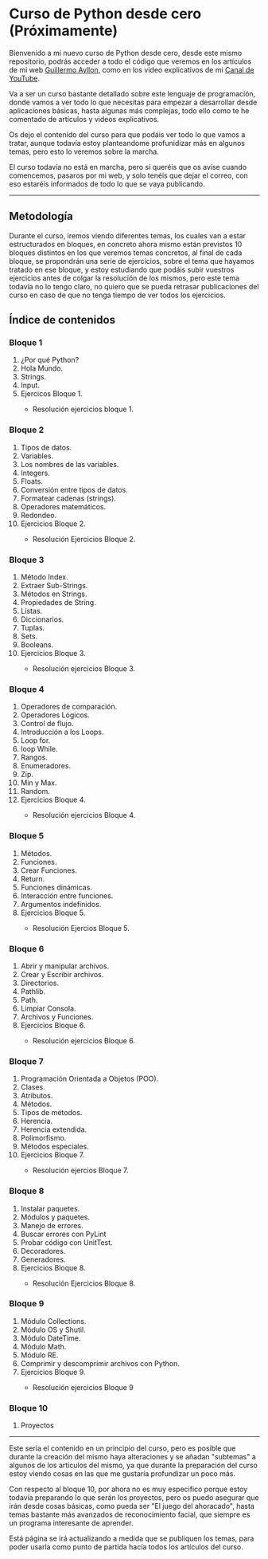 # Curso de Python desde cero (Próximamente)
<p>Bienvenido a mi nuevo curso de Python desde cero, desde este mismo repositorio, podrás acceder a todo el código que veremos en los artículos de mi web <a href = "https://guillermoayllon.com/blog">Guillermo Ayllon</a>, como en los video explicativos de mi <a href = "https://www.youtube.com/@GuillermopAyllon">Canal de YouTube</a>.
<p>Va a ser un curso bastante detallado sobre este lenguaje de programación, donde vamos a ver todo lo que necesitas para empezar a desarrollar desde aplicaciones básicas, hasta algunas más complejas, todo ello como te he comentado de artículos y videos explicativos.</p>
<p>Os dejo el contenido del curso para que podáis ver todo lo que vamos a tratar, aunque todavía estoy planteandome profunidizar más en algunos temas, pero esto lo veremos sobre la marcha.</p>
<p>El curso todavía no está en marcha, pero si queréis que os avise cuando comencemos, pasaros por mi web, y solo tenéis que dejar el correo, con eso estaréis informados de todo lo que se vaya publicando.</p>

<hr>

## Metodología
<p>Durante el curso, iremos viendo diferentes temas, los cuales van a estar estructurados en bloques, en concreto ahora mismo están previstos 10 bloques distintos en los que veremos temas concretos, al final de cada bloque, se propondrán una serie de ejercicios, sobre el tema que hayamos tratado en ese bloque, y estoy estudiando que podáis subir vuestros ejercicios antes de colgar la resolución de los mismos, pero este tema todavía no lo tengo claro, no quiero que se pueda retrasar publicaciones del curso en caso de que no tenga tiempo de ver todos los ejercicios.</p>

## Índice de contenidos

### Bloque 1
<ol>
    <li>¿Por qué Python?</li>
    <li>Hola Mundo.</li>
    <li>Strings.</li>
    <li>Input.</li>
    <li>Ejercicos Bloque 1.</li>
    <ul>
        <li>Resolución ejercicios bloque 1.</li>
    <ul>
</ol>

### Bloque 2
<ol>
    <li>Tipos de datos.</li>
    <li>Variables.</li>
    <li>Los nombres de las variables.</li>
    <li>Integers.</li>
    <li>Floats.</li>
    <li>Conversión entre tipos de datos.</li>
    <li>Formatear cadenas (strings).</li>
    <li>Operadores matemáticos.</li>
    <li>Redondeo.</li>
    <li>Ejercicios Bloque 2.</li>
    <ul>
        <li>Resolución Ejercicios Bloque 2.</li>
    </ul>
</ol>

### Bloque 3

<ol>
    <li>Método Index.</li>
    <li>Extraer Sub-Strings.</li>
    <li>Métodos en Strings.</li>
    <li>Propiedades de String.</li>
    <li>Listas.</li>
    <li>Diccionarios.</li>
    <li>Tuplas.</li>
    <li>Sets.</li>
    <li>Booleans.</li>
    <li>Ejercicios Bloque 3.</li>
    <ul>
        <li>Resolución ejercicios Bloque 3.</li>
    </ul>
</ol>

### Bloque 4

<ol>
    <li>Operadores de comparación.</li>
    <li>Operadores Lógicos.</li>
    <li>Control de flujo.</li>
    <li>Introducción a los Loops.</li>
    <li>Loop for.</li>
    <li>loop While.</li>
    <li>Rangos.</li>
    <li>Enumeradores.</li>
    <li>Zip.</li>
    <li>Min y Max.</li>
    <li>Random.</li>
    <li>Ejercicios Bloque 4.</li>
    <ul>
        <li>Resolución ejercicios Bloque 4.</li>
    </ul>
</ol>

### Bloque 5

<ol>
    <li>Métodos.</li>
    <li>Funciones.</li>
    <li>Crear Funciones.</li>
    <li>Return.</li>
    <li>Funciones dinámicas.</li>
    <li>Interacción entre funciones.</li>
    <li>Argumentos indefinidos.</li>
    <li>Ejercicios Bloque 5.</li>
    <ul>
        <li>Resolución Ejercios Bloque 5.</li>
    </ul>
</ol>

### Bloque 6

<ol>
    <li>Abrir y manipular archivos.</li>
    <li>Crear y Escribir archivos.</li>
    <li>Directorios.</li>
    <li>Pathlib.</li>
    <li>Path.</li>
    <li>Limpiar Consola.</li>
    <li>Archivos y Funciones.</li>
    <li>Ejercicios Bloque 6.</li>
    <ul>
        <li>Resolución ejercicios Bloque 6.</li>
    </ul>
</ol>

### Bloque 7

<ol>
    <li>Programación Orientada a Objetos (POO).</li>
    <li>Clases.</li>
    <li>Atributos.</li>
    <li>Métodos.</li>
    <li>Tipos de métodos.</li>
    <li>Herencia.</li>
    <li>Herencia extendida.</li>
    <li>Polimorfismo.</li>
    <li>Métodos especiales.</li>
    <li>Ejercicios Bloque 7.</li>
    <ul>
        <li>Resolución ejercios Bloque 7.</li>
    </ul>
</ol>

### Bloque 8

<ol>
    <li>Instalar paquetes.</li>
    <li>Módulos y paquetes.</li>
    <li>Manejo de errores.</li>
    <li>Buscar errores con PyLint</li>
    <li>Probar código con UnitTest.</li>
    <li>Decoradores.</li>
    <li>Generadores.</li>
    <li>Ejercicios Bloque 8.</li>
    <ul>
        <li>Resolución Ejercicios Bloque 8.</li>
    </ul>
</ol>

### Bloque 9

<ol>
    <li>Módulo Collections.</li>
    <li>Módulo OS y Shutil.</li>
    <li>Módulo DateTime.</li>
    <li>Módulo Math.</li>
    <li>Módulo RE.</li>
    <li>Comprimir y descomprimir archivos con Python.</li>
    <li>Ejercicios Bloque 9.</li>
    <ul>
        <li>Resolución ejercicios Bloque 9</li>
    </ul>
</ol>

### Bloque 10

<ol>
    <li>Proyectos</li>
</ol>

<hr>

<p>Este sería el contenido en un principio del curso, pero es posible que durante la creación del mismo haya alteraciones y se añadan "subtemas" a algunos de los artículos del mismo, ya que durante la preparación del curso estoy viendo cosas en las que me gustaría profundizar un poco más.</p>
<p>Con respecto al bloque 10, por ahora no es muy especifico porque estoy todavía preparando lo que serán los proyectos, pero os puedo asegurar que irán desde cosas básicas, como pueda ser "El juego del ahoracado", hasta temas bastante más avanzados de reconocimiento facial, que siempre es un programa interesante de aprender.</p>
<p>Está página se irá actualizando a medida que se publiquen los temas, para poder usarla como punto de partida hacía todos los artículos del curso.</p>

